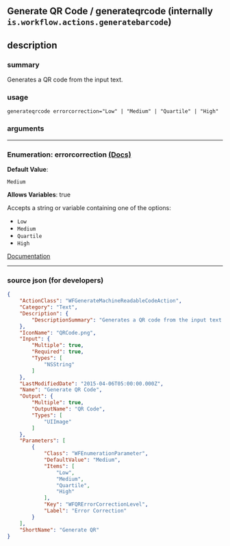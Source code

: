 
## Generate QR Code / generateqrcode (internally `is.workflow.actions.generatebarcode`)


## description

### summary

Generates a QR code from the input text.


### usage
```
generateqrcode errorcorrection="Low" | "Medium" | "Quartile" | "High"
```

### arguments

---

### Enumeration: errorcorrection [(Docs)](https://pfgithub.github.io/shortcutslang/gettingstarted#enum-select-field)
**Default Value**:
```
Medium
```
**Allows Variables**: true



Accepts a string 
or variable
containing one of the options:

- `Low`
- `Medium`
- `Quartile`
- `High`

[Documentation](https://pfgithub.github.io/shortcutslang/gettingstarted#enum-select-field)

---

### source json (for developers)

```json
{
	"ActionClass": "WFGenerateMachineReadableCodeAction",
	"Category": "Text",
	"Description": {
		"DescriptionSummary": "Generates a QR code from the input text."
	},
	"IconName": "QRCode.png",
	"Input": {
		"Multiple": true,
		"Required": true,
		"Types": [
			"NSString"
		]
	},
	"LastModifiedDate": "2015-04-06T05:00:00.000Z",
	"Name": "Generate QR Code",
	"Output": {
		"Multiple": true,
		"OutputName": "QR Code",
		"Types": [
			"UIImage"
		]
	},
	"Parameters": [
		{
			"Class": "WFEnumerationParameter",
			"DefaultValue": "Medium",
			"Items": [
				"Low",
				"Medium",
				"Quartile",
				"High"
			],
			"Key": "WFQRErrorCorrectionLevel",
			"Label": "Error Correction"
		}
	],
	"ShortName": "Generate QR"
}
```
